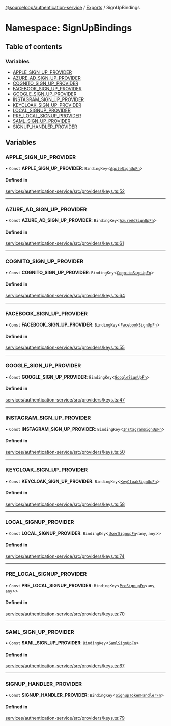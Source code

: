 [@sourceloop/authentication-service](../README.md) / [Exports](../modules.md) / SignUpBindings

# Namespace: SignUpBindings

## Table of contents

### Variables

- [APPLE\_SIGN\_UP\_PROVIDER](SignUpBindings.md#apple_sign_up_provider)
- [AZURE\_AD\_SIGN\_UP\_PROVIDER](SignUpBindings.md#azure_ad_sign_up_provider)
- [COGNITO\_SIGN\_UP\_PROVIDER](SignUpBindings.md#cognito_sign_up_provider)
- [FACEBOOK\_SIGN\_UP\_PROVIDER](SignUpBindings.md#facebook_sign_up_provider)
- [GOOGLE\_SIGN\_UP\_PROVIDER](SignUpBindings.md#google_sign_up_provider)
- [INSTAGRAM\_SIGN\_UP\_PROVIDER](SignUpBindings.md#instagram_sign_up_provider)
- [KEYCLOAK\_SIGN\_UP\_PROVIDER](SignUpBindings.md#keycloak_sign_up_provider)
- [LOCAL\_SIGNUP\_PROVIDER](SignUpBindings.md#local_signup_provider)
- [PRE\_LOCAL\_SIGNUP\_PROVIDER](SignUpBindings.md#pre_local_signup_provider)
- [SAML\_SIGN\_UP\_PROVIDER](SignUpBindings.md#saml_sign_up_provider)
- [SIGNUP\_HANDLER\_PROVIDER](SignUpBindings.md#signup_handler_provider)

## Variables

### APPLE\_SIGN\_UP\_PROVIDER

• `Const` **APPLE\_SIGN\_UP\_PROVIDER**: `BindingKey`<[`AppleSignUpFn`](../modules.md#applesignupfn)\>

#### Defined in

[services/authentication-service/src/providers/keys.ts:52](https://github.com/sourcefuse/loopback4-microservice-catalog/blob/00e854d46/services/authentication-service/src/providers/keys.ts#L52)

___

### AZURE\_AD\_SIGN\_UP\_PROVIDER

• `Const` **AZURE\_AD\_SIGN\_UP\_PROVIDER**: `BindingKey`<[`AzureAdSignUpFn`](../modules.md#azureadsignupfn)\>

#### Defined in

[services/authentication-service/src/providers/keys.ts:61](https://github.com/sourcefuse/loopback4-microservice-catalog/blob/00e854d46/services/authentication-service/src/providers/keys.ts#L61)

___

### COGNITO\_SIGN\_UP\_PROVIDER

• `Const` **COGNITO\_SIGN\_UP\_PROVIDER**: `BindingKey`<[`CognitoSignUpFn`](../modules.md#cognitosignupfn)\>

#### Defined in

[services/authentication-service/src/providers/keys.ts:64](https://github.com/sourcefuse/loopback4-microservice-catalog/blob/00e854d46/services/authentication-service/src/providers/keys.ts#L64)

___

### FACEBOOK\_SIGN\_UP\_PROVIDER

• `Const` **FACEBOOK\_SIGN\_UP\_PROVIDER**: `BindingKey`<[`FacebookSignUpFn`](../modules.md#facebooksignupfn)\>

#### Defined in

[services/authentication-service/src/providers/keys.ts:55](https://github.com/sourcefuse/loopback4-microservice-catalog/blob/00e854d46/services/authentication-service/src/providers/keys.ts#L55)

___

### GOOGLE\_SIGN\_UP\_PROVIDER

• `Const` **GOOGLE\_SIGN\_UP\_PROVIDER**: `BindingKey`<[`GoogleSignUpFn`](../modules.md#googlesignupfn)\>

#### Defined in

[services/authentication-service/src/providers/keys.ts:47](https://github.com/sourcefuse/loopback4-microservice-catalog/blob/00e854d46/services/authentication-service/src/providers/keys.ts#L47)

___

### INSTAGRAM\_SIGN\_UP\_PROVIDER

• `Const` **INSTAGRAM\_SIGN\_UP\_PROVIDER**: `BindingKey`<[`InstagramSignUpFn`](../modules.md#instagramsignupfn)\>

#### Defined in

[services/authentication-service/src/providers/keys.ts:50](https://github.com/sourcefuse/loopback4-microservice-catalog/blob/00e854d46/services/authentication-service/src/providers/keys.ts#L50)

___

### KEYCLOAK\_SIGN\_UP\_PROVIDER

• `Const` **KEYCLOAK\_SIGN\_UP\_PROVIDER**: `BindingKey`<[`KeyCloakSignUpFn`](../modules.md#keycloaksignupfn)\>

#### Defined in

[services/authentication-service/src/providers/keys.ts:58](https://github.com/sourcefuse/loopback4-microservice-catalog/blob/00e854d46/services/authentication-service/src/providers/keys.ts#L58)

___

### LOCAL\_SIGNUP\_PROVIDER

• `Const` **LOCAL\_SIGNUP\_PROVIDER**: `BindingKey`<[`UserSignupFn`](../modules.md#usersignupfn)<`any`, `any`\>\>

#### Defined in

[services/authentication-service/src/providers/keys.ts:74](https://github.com/sourcefuse/loopback4-microservice-catalog/blob/00e854d46/services/authentication-service/src/providers/keys.ts#L74)

___

### PRE\_LOCAL\_SIGNUP\_PROVIDER

• `Const` **PRE\_LOCAL\_SIGNUP\_PROVIDER**: `BindingKey`<[`PreSignupFn`](../modules.md#presignupfn)<`any`, `any`\>\>

#### Defined in

[services/authentication-service/src/providers/keys.ts:70](https://github.com/sourcefuse/loopback4-microservice-catalog/blob/00e854d46/services/authentication-service/src/providers/keys.ts#L70)

___

### SAML\_SIGN\_UP\_PROVIDER

• `Const` **SAML\_SIGN\_UP\_PROVIDER**: `BindingKey`<[`SamlSignUpFn`](../modules.md#samlsignupfn)\>

#### Defined in

[services/authentication-service/src/providers/keys.ts:67](https://github.com/sourcefuse/loopback4-microservice-catalog/blob/00e854d46/services/authentication-service/src/providers/keys.ts#L67)

___

### SIGNUP\_HANDLER\_PROVIDER

• `Const` **SIGNUP\_HANDLER\_PROVIDER**: `BindingKey`<[`SignupTokenHandlerFn`](../modules.md#signuptokenhandlerfn)\>

#### Defined in

[services/authentication-service/src/providers/keys.ts:79](https://github.com/sourcefuse/loopback4-microservice-catalog/blob/00e854d46/services/authentication-service/src/providers/keys.ts#L79)
